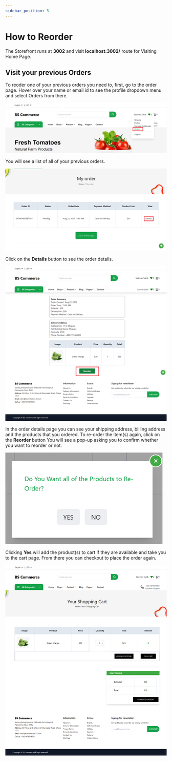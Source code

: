 ```yaml
---
sidebar_position: 5
---
```


# How to Reorder

The Storefront runs at **3002** and visit **localhost:3002/** route for Visiting Home Page.

## Visit your previous Orders
To reoder one of your previous orders you need to, first, go to the order page. Hover over your name or email id to see the profile dropdown menu and select Orders from there.

![Docs Version Dropdown](../img/re-order/hover_order.png)

You will see a list of all of your previous orders.

![Docs Version Dropdown](../img/re-order/my_orders.png)

Click on the **Details** button to see the order details.

![Docs Version Dropdown](../img/re-order/re-order.png)

In the order details page you can see your shipping address, billing address and the products that you ordered. To re-order the item(s) again, click on the **Reorder** button 
You will see a pop-up asking you to confirm whether you want to reorder or not.

![Docs Version Dropdown](../img/re-order/reorder_modal.png)

Clicking **Yes** will add the product(s) to cart if they are available and take you to the cart page. From there you can checkout to place the order again.

![Docs Version Dropdown](../img/re-order/cart.png)



